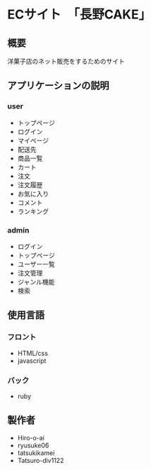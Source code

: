 # ECサイト　「長野CAKE」

## 概要
洋菓子店のネット販売をするためのサイト

## アプリケーションの説明
### user
- トップページ
- ログイン
- マイページ
- 配送先
- 商品一覧
- カート
- 注文
- 注文履歴
- お気に入り
- コメント
- ランキング
### admin
- ログイン
- トップページ
- ユーザー一覧
- 注文管理
- ジャンル機能
- 検索

## 使用言語
### フロント
- HTML/css
- javascript
### バック
- ruby

## 製作者
- Hiro-o-ai
- ryusuke06
- tatsukikamei
- Tatsuro-div1122
